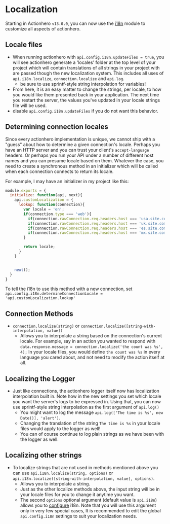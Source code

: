 # Localization

Starting in Actionhero `v13.0.0`, you can now use the [i18n](https://github.com/mashpie/i18n-node) module to customize all aspects of actionhero.

## Locale files
- When running actionhero with `api.config.i18n.updateFiles = true`, you will see actionhero generate a 'locales' folder at the top level of your project which will contain translations of all strings in your project with are passed though the new localization system.  This includes all uses of `api.i18n.localize`, `connection.localize` and `api.log`.  
  - be sure to use sprintf-style string interpolation for variables!
- From here, it is an easy matter to change the strings, per locale, to how you would like them presented back in your application.  The next time you restart the server, the values you've updated in your locale strings file will be used.
- disable `api.config.i18n.updateFiles` if you do not want this behavior.

## Determining connection locales
Since every actionhero implementation is unique, we cannot ship with a "guess" about how to determine a given connection's locale. Perhaps you have an HTTP server and you can trust your client's `accept-language` headers.  Or perhaps you run your API under a number of different host names and you can presume locale based on them.   Whatever the case, you need to create a synchronous method in an initializer which will be called when each connection connects to return its locale.  

For example, I may have an initializer in my project like this:

```js
module.exports = {
  initialize: function(api, next){
    api.customLocalization = {
      lookup: function(connection){
        var locale = 'en';
        if(connection.type === 'web'){
          if(connection.rawConnection.req.headers.host === 'usa.site.com'){ locale = 'en-US'; }
          if(connection.rawConnection.req.headers.host === 'uk.site.com'){  locale = 'en-GB'; }
          if(connection.rawConnection.req.headers.host === 'es.site.com'){  locale = 'es-ES'; }
          if(connection.rawConnection.req.headers.host === 'mx.site.com'){  locale = 'es-MX'; }
        }

        return locale;
      }
    }


    next();
  }
}
```

To tell the i18n to use this method with a new connection, set `api.config.i18n.determineConnectionLocale = 'api.customLocalization.lookup'`

## Connection Methods
- `connection.localize(string)` or `connection.localize([string-with-interpolation, value])`
  - Allows you to interpolate a string based on the connection's current locale.  For example, say in an action you wanted to respond with `data.response.message = connection.localize('the count was %s', 4);` In your locale files, you would define `the count was %s` in every language you cared about, and not need to modify the action itself at all.

## Localizing the Logger
- Just like connections, the actionhero logger itself now has localization interpolation built in.  Note how in the new settings you set which locale you want the server's logs to be expressed in.  Using that, you can now use sprintf-style string interpolation as the first argument of `api.log()`
  - You might want to log the message `api.log(['The time is %s', new Date()], 'alert')`.  
  - Changing the translation of the string `The time is %s` in your locale files would apply to the logger as well!
  - You can of course continue to log plain strings as we have been with the logger as well.

## Localizing other strings
- To localize strings that are not used in methods mentioned above you can use `api.i18n.localize(string, options)` or `api.i18n.localize([string-with-interpolation, value], options)`.
  - Allows you to interpolate a string.
  - Just as the other localize methods above, the input string will be in your locale files for you to change it anytime you want.
  - The second `options` optional argument (default value is `api.i18n`) allows you to [configure](https://github.com/mashpie/i18n-node#list-of-all-configuration-options) i18n. Note that you will use this argument only in very few special cases, It is recommended to edit the global `api.config.i18n` settings to suit your localization needs.

